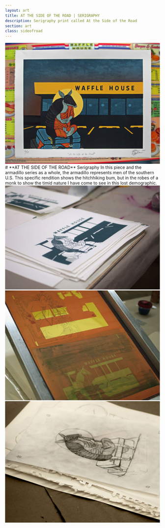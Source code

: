 ```yaml
---
layout: art
title: AT THE SIDE OF THE ROAD | SERIGRAPHY
description: Serigraphy print called At the Side of the Road
section: art
class: sideofroad
---
```


<div class="content two-thirds"><a class="max" rel="group" href="sideroad_04.jpg" ><img src="sideroad_04.jpg" alt=" "/></a></div>

<div class="content third" markdown="1">
# **AT THE SIDE OF THE ROAD** Serigraphy
In this piece and the armadillo series as a whole, the armadillo represents men of the southern U.S. This specific rendition shows the hitchhiking bum, but in the robes of a monk to show the timid nature I have come to see in this lost demographic.
</div>

<div class="content third"><a class="max" rel="group" href="sideroad_01.jpg" ><img src="sideroad_01.jpg" alt=" "/></a></div>
<div class="content third"><a class="max" rel="group" href="sideroad_02.jpg" ><img src="sideroad_02.jpg" alt=" "/></a></div>
<div class="content third"><a class="max" rel="group" href="sideroad_03.jpg" ><img src="sideroad_03.jpg" alt=" "/></a></div>
